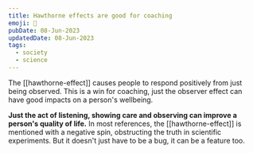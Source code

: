 ```yaml
---
title: Hawthorne effects are good for coaching
emoji: 🏃
pubDate: 08-Jun-2023
updatedDate: 08-Jun-2023
tags:
  - society
  - science
---
```


The [[hawthorne-effect]] causes people to respond positively from just being observed. This is a win for coaching, just the observer effect can have good impacts on a person's wellbeing. 

**Just the act of listening, showing care and observing can improve a person's quality of life.** In most references, the [[hawthorne-effect]] is mentioned with a negative spin, obstructing the truth in scientific experiments. But it doesn't just have to be a bug, it can be a feature too.